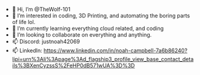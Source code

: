 - 👋 Hi, I’m @TheWolf-101
- 👀 I’m interested in coding, 3D Printing, and automating the boring parts of life lol.
- 🌱 I’m currently learning everything cloud related, and coding
- 💞️ I’m looking to collaborate on everything and anything.
- 📫 Discord: justnoah42069
- 📫 LinkedIn: https://www.linkedin.com/in/noah-campbell-7a6b86240?lipi=urn%3Ali%3Apage%3Ad_flagship3_profile_view_base_contact_details%3BXenCyzssS%2FeHP0dB571wUA%3D%3D

